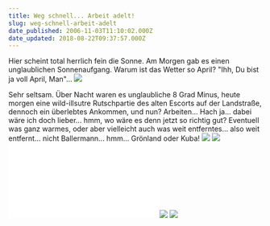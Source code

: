 ```yaml
---
title: Weg schnell... Arbeit adelt!
slug: weg-schnell-arbeit-adelt
date_published: 2006-11-03T11:10:02.000Z
date_updated: 2018-08-22T09:37:57.000Z
---
```


Hier scheint total herrlich fein die Sonne. Am Morgen gab es einen unglaublichen Sonnenaufgang. Warum ist das Wetter so April? "Ihh, Du bist ja voll April, Man"...
![](//picdump.thafaker.de/upload.wikimedia.org/pic/m/m/mk/mkeky/3890_playa_jibacoa_-_cuba.jpg)

Sehr seltsam. Über Nacht waren es unglaubliche 8 Grad Minus, heute morgen eine wild-illsutre Rutschpartie des alten Escorts auf der Landstraße, dennoch ein überlebtes Ankommen, und nun? Arbeiten... Hach ja... dabei wäre ich doch lieber... hmm, wo wäre es denn jetzt so richtig gut? Eventuell was ganz warmes, oder aber vielleicht auch was weit entferntes... also weit entfernt... nicht Ballermann... hmm... Grönland oder Kuba!
![](//picdump.thafaker.de/upload.wikimedia.org/32/41807159_04d7b432b6_o.jpg)
![](//picdump.thafaker.de/upload.wikimedia.org/sites/galery/eskimos/eskimos_05.jpg)
![](//www.sxc.hu/browse.phtml?f=download&amp;id=31353)![](//picdump.thafaker.de/upload.wikimedia.org/26/54647953_51b13ae611.jpg?v=0)
![](//picdump.thafaker.de/upload.wikimedia.org/wikipedia/commons/0/09/Wonblad_Lattin_Cuba_75.jpg)
